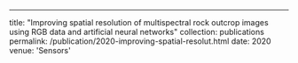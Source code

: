 ---
title: "Improving spatial resolution of multispectral rock outcrop images using RGB data and artificial neural networks"
collection: publications
permalink: /publication/2020-improving-spatial-resolut.html
date: 2020
venue: 'Sensors'